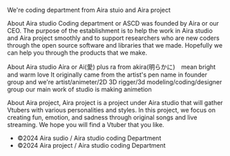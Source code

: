 We're coding department from Aira stuio and Aira project

About Aira studio Coding department or ASCD was founded by Aira or our CEO. 
The purpose of the establishment is to help the work in Aira studio and Aira project
smoothly and to support researchers who are new coders through the open source software and libraries that we made. 
Hopefully we can help you through the products that we make.

About Aira studio Aira or Ai(愛) plus ra from akira(明らかに)　mean bright and warm love
It originally came from the artist's pen name in founder group
and we're artist/animeter/2D 3D rigger/3d modeling/coding/designer group
our main work of studio is making animetion

About Aira project, Aira project is a project under Aira studio that will gather Vtubers with various personalities and styles.
In this project, we focus on creating fun, emotion, and sadness through original songs and live streaming.
We hope you will find a Vtuber that you like.

- ©2024 Aira sudio / Aira studio coding Department
- ©2024 Aira project / Aira studio coding Department
